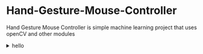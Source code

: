 # Hand-Gesture-Mouse-Controller
Hand Gesture Mouse Controller is simple machine learning project that uses openCV and other modules
<details><summary>hello</summary>yuidfgfhjgkhbn</details>
